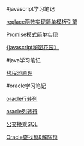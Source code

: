 #javascript学习笔记

[replace函数实现简单模板引擎](https://github.com/hbyuan/study/tree/master/js/replaceAll)

[Promise模式简单实现](https://github.com/hbyuan/study/tree/master/js/promise)

[《javascript秘密花园》](http://bonsaiden.github.io/JavaScript-Garden/zh/)

#java学习笔记

[线程池原理](https://github.com/hbyuan/study/tree/master/java/threadpool)

#oracle学习笔记

[oracle行转列](https://github.com/hbyuan/study/tree/master/oracle/pivot)

[oracle列转行](https://github.com/hbyuan/study/tree/master/oracle/unpivot)

[公交换乘SQL](https://github.com/hbyuan/study/tree/master/oracle/busline)

[Oracle查找锁&解除锁](https://github.com/hbyuan/study/tree/master/oracle/findlockandkill)